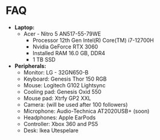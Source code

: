 # FAQ

- **Laptop:**
  - Acer - Nitro 5 AN517-55-79WE
    - Processor	12th Gen Intel(R) Core(TM) i7-12700H
    - Nvidia GeForce RTX 3060
    - Installed RAM	16.0 GB, DDR4
    - 1 TB SSD
- **Peripherals:**
  - Monitor: LG - 32GN650-B
  - Keyboard: Genesis Thor 150 RGB
  - Mouse: Logitech G102 Lightsync
  - Cooling pad: Genesis Oxid 550
  - Mouse pad: Xtrfy GP2 XXL
  - Camera: (will be used after 100 followers)
  - Microphone: Audio-Technica AT2020USB+ (soon)
  - Headphones: Apple EarPods
  - Controller: Xbox 360 and PS5
  - Desk: Ikea Utespelare
